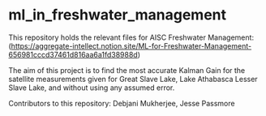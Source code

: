 # ml_in_freshwater_management
This repository holds the relevant files for AISC Freshwater Management: (https://aggregate-intellect.notion.site/ML-for-Freshwater-Management-656981cccd37461d816aa6a1fd38988d)

 The aim of this project is to find the most accurate Kalman Gain for the satellite measurements given for Great Slave Lake, Lake Athabasca Lesser Slave Lake, and without using any assumed error.

Contributors to this repository: Debjani Mukherjee, Jesse Passmore
